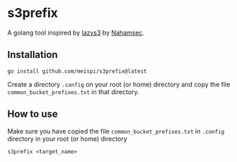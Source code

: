 # s3prefix

A golang tool inspired by [lazys3](https://github.com/nahamsec/lazys3) by [Nahamsec](https://twitter.com/nahamsec).

## Installation

```
go install github.com/meispi/s3prefix@latest
```
Create a directory `.config` on your root (or home) directory and copy the file `common_bucket_prefixes.txt` in that directory.

## How to use

Make sure you have copied the file `common_bucket_prefixes.txt` in `.config` directory in your root (or home) directory
```
s3prefix <target_name>
```